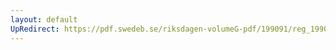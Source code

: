 ```yaml
---
layout: default
UpRedirect: https://pdf.swedeb.se/riksdagen-volumeG-pdf/199091/reg_199091/reg_199091_0995.pdf
---
```


